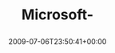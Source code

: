 ---
retweeted: false
source: <a href="http://twitter.com" rel="nofollow">Twitter Web Client</a>
entities:
  hashtags:
  - text: Microsoft
    indices:
    - '0'
    - '10'
  symbols: []
  user_mentions: []
  urls: []
display_text_range:
- '0'
- '11'
favorite_count: '0'
id_str: '2505229277'
truncated: false
retweet_count: '0'
id: '2505229277'
created_at: Mon Jul 06 23:50:41 +0000 2009
favorited: false
full_text: "#Microsoft-"
lang: qht
tags:
- Microsoft
- pesos/twitter
date: '2009-07-06T23:50:41+00:00'
src: https://twitter.com/bascht/status/2505229277
original_url: https://twitter.com/bascht/status/2505229277
type: twitter_tweet
text: "#Microsoft-"
title: 'Microsoft-

  '

---